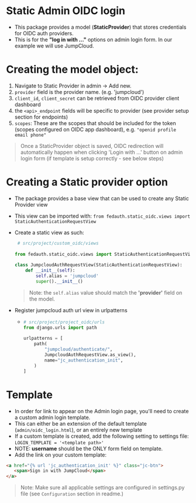 # Static Admin OIDC login

- This package provides a model (**StaticProvider**) that stores credentials for OIDC auth providers.
- This is for the **"log in with ..."** options on admin login form. In our example we will use JumpCloud.


# Creating the model object:
   1. Navigate to Static Provider in admin -> Add new.
   2. `provider` field is the provider name. (e.g. 'jumpcloud')
   3. `client_id`, `client_secret` can be retrieved from OIDC provider client dashboard
   4. the `<api>_endpoint` fields will be specific to provider (see provider setup section for endpoints)
   5. `scopes`: These are the scopes that should be included for the token (scopes configured on OIDC app dashboard), e.g. `"openid profile email phone"`
   > Once a StaticProvider object is saved, OIDC redirection will automatically happen when clicking 'Login with ...' button on admin login form (if template is setup correctly - see below steps)

# Creating a Static provider option

- The package provides a base view that can be used to create any Static Provider view
- This view can be imported with: `from fedauth.static_oidc.views import StaticAuthenticationRequestView`
- Create a static view as such:
  ```python
   # src/project/custom_oidc/views
     
  from fedauth.static_oidc.views import StaticAuthenticationRequestView
     
  class JumpcloudAuthRequestView(StaticAuthenticationRequestView):
      def __init__(self):
          self.alias = 'jumpcloud'
          super().__init__()
  ```
   >   Note: the `self.alias` value should match the **'provider'** field on the model.

- Register jumpcloud auth url view in urlpatterns
  - ```python
    # src/project/project_oidc/urls
    from django.urls import path
   
    urlpatterns = [
        path(
            "jumpcloud/authenticate/",
            JumpcloudAuthRequestView.as_view(),
            name="jc_authentication_init",
        )
    ]
    ```
    
# Template
- In order for link to appear on the Admin login page, you'll need to create a custom admin login template.
- This can either be an extension of the default template (`admin/oidc_login.html`), or an entirely new template 
- If a custom template is created, add the following setting to settings file: `LOGIN_TEMPLATE = '<template path>'`
- NOTE: **username** should be the ONLY form field on template.
- Add the link on your custom template:
 ```html
<a href="{% url 'jc_authentication_init' %}" class="jc-btn">
    <span>Sign in with JumpCloud</span>
</a>
```

> Note: Make sure all applicable settings are configured in settings.py file (see `Configuration` section in readme.)